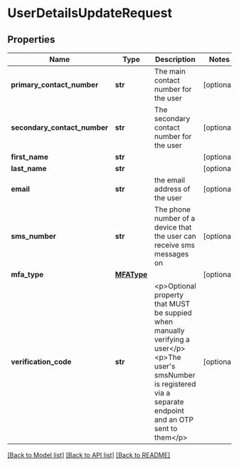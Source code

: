 # UserDetailsUpdateRequest

## Properties
Name | Type | Description | Notes
------------ | ------------- | ------------- | -------------
**primary_contact_number** | **str** | The main contact number for the user  | [optional] 
**secondary_contact_number** | **str** | The secondary contact number for the user  | [optional] 
**first_name** | **str** |  | [optional] 
**last_name** | **str** |  | [optional] 
**email** | **str** | the email address of the user | [optional] 
**sms_number** | **str** | The phone number of a device that the user can receive sms messages on  | [optional] 
**mfa_type** | [**MFAType**](MFAType.md) |  | [optional] 
**verification_code** | **str** | &lt;p&gt;Optional property that MUST be suppied when manually verifying a user&lt;/p&gt; &lt;p&gt;The user&#39;s smsNumber is registered via a separate endpoint and an OTP sent to them&lt;/p&gt;  | [optional] 

[[Back to Model list]](../README.md#documentation-for-models) [[Back to API list]](../README.md#documentation-for-api-endpoints) [[Back to README]](../README.md)


